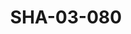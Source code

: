 ---
pid: SHA-03-080
title: SHA-03-080
language: ar
collection: شرحبيل احمد
original_label: 
rights: شرحبيل احمد
location_of_original: شرحبيل احمد
photographer_or_studio: 
scanned_from: photograph 8.9 by 13.9
_date: '1965'
location: الخرطوم
description: شرحبيل احمد بالفلوت
additional_notes: 
permission_display: 'yes'
on_server: 'no'
on_website: 'no'
permalink: "/archive/ar/sha-03-080.html"
layout: photo-page
---